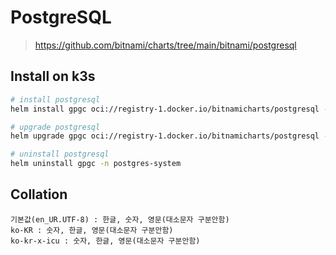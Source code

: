 # PostgreSQL

> <https://github.com/bitnami/charts/tree/main/bitnami/postgresql>

## Install on k3s

```sh
# install postgresql
helm install gpgc oci://registry-1.docker.io/bitnamicharts/postgresql --version 16.7.26 --create-namespace -n postgres-system -f values.yaml

# upgrade postgresql
helm upgrade gpgc oci://registry-1.docker.io/bitnamicharts/postgresql --version 16.7.26 -n postgres-system -f values.yaml

# uninstall postgresql
helm uninstall gpgc -n postgres-system
```

## Collation

```
기본값(en_UR.UTF-8) : 한글, 숫자, 영문(대소문자 구분안함)
ko-KR : 숫자, 한글, 영문(대소문자 구분안함)
ko-kr-x-icu : 숫자, 한글, 영문(대소문자 구분안함)
```
